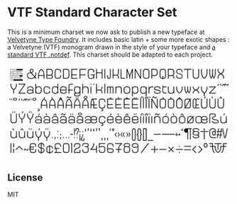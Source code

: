 # VTF Standard Character Set

This is a minimum charset we now ask to publish a new typeface at [Velvetyne Type Foundry](http://velvetyne.fr). It includes basic latin + some more exotic shapes : a Velvetyne (VTF) monogram drawn in the style of your typeface and [a standard VTF .notdef](https://github.com/velvetyne/Velvetyne-Notdef). This charset should be adapted to each project.

![Millimetre Light Standard Charset](millimetre_light_standard_charset.png)

## License

MIT
